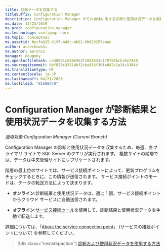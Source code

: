 ```yaml
---
title: 診断データを収集する
titleSuffix: Configuration Manager
description: Configuration Manager がそれ自体に関する診断と使用状況データを収集する方法について説明します。
ms.date: 12/23/2019
ms.prod: configuration-manager
ms.technology: configmgr-core
ms.topic: conceptual
ms.assetid: becfa825-b19f-448c-ab82-bb929255e4ae
author: aczechowski
ms.author: aaroncz
manager: dougeby
ms.openlocfilehash: ca40891c840e954f2828833c179f01bcbc6e7448
ms.sourcegitcommit: bbf820c35414bf2cba356f30fe047c1a34c5384d
ms.translationtype: HT
ms.contentlocale: ja-JP
ms.lasthandoff: 04/21/2020
ms.locfileid: "81688470"
---
```

# <a name="how-configuration-manager-collects-diagnostics-and-usage-data"></a>Configuration Manager が診断結果と使用状況データを収集する方法

*適用対象:Configuration Manager (Current Branch)*

Configuration Manager の診断と使用状況データを収集するため、毎週、各プライマリ サイトで SQL Server のクエリが実行されます。 複数サイトの階層では、データは中央管理サイトにレプリケートされます。  

階層の最上位のサイトでは、サービス接続ポイントによって、更新プログラムをチェックするときに、この情報が送信されます。 サービス接続ポイントのモードは、データの転送方法によって決まります。

- **オンライン**:診断結果と使用状況データは、週に 1 回、サービス接続ポイントからクラウド サービスに自動送信されます。

- **オフライン**:[サービス接続ツール](../../servers/manage/use-the-service-connection-tool.md)を使用して、診断結果と使用状況データを手動で転送します。

詳細については、「[About the service connection point](../../servers/deploy/configure/about-the-service-connection-point.md)」 (サービスの接続ポイントについて) を参照してください。

> [!div class="nextstepaction"]
> [診断および使用状況データを使用する方法](view-diagnostics-and-usage-data.md)
